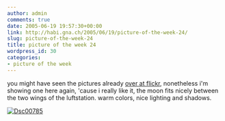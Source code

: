 ```yaml
---
author: admin
comments: true
date: 2005-06-19 19:57:30+00:00
link: http://habi.gna.ch/2005/06/19/picture-of-the-week-24/
slug: picture-of-the-week-24
title: picture of the week 24
wordpress_id: 30
categories:
- picture of the week
---
```



you might have seen the pictures already [over at flickr](http://www.flickr.com/photos/habi/sets/467068/), nonetheless i'm showing one here again, 'cause i really like it, the moon fits nicely between the two wings of the luftstation. warm colors, nice lighting and shadows.



[![Dsc00785](http://habi.gna.ch/blog/images/DSC00785-tm.jpg)](http://habi.gna.ch/blog/images/DSC00785.jpg)

